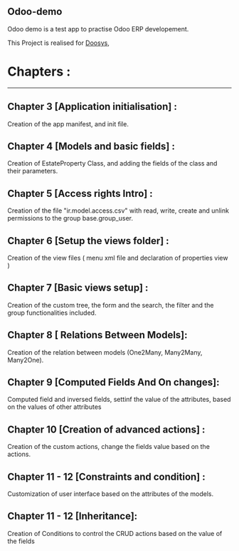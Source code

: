 Odoo-demo
---------

Odoo demo is a test app to practise Odoo ERP developement.

This Project is realised for <a href="https://www.doosys.ma">Doosys</a>,

# Chapters :
----------

## Chapter 3 [Application initialisation] : 
Creation of the app manifest, and init file.

## Chapter 4 [Models and basic fields] : 
Creation of EstateProperty Class, and adding the fields of the class and their parameters.

## Chapter 5 [Access rights Intro] : 
Creation of the file "ir.model.access.csv" with read, write, create and unlink permissions to the group base.group_user.

## Chapter 6 [Setup the views folder] : 
Creation of the view files ( menu xml file and declaration of properties view )

## Chapter 7 [Basic views setup] : 
Creation of the custom tree, the form and the search, the filter and the group functionalities included.

## Chapter 8  [ Relations Between Models]: 
Creation of the relation between models (One2Many, Many2Many, Many2One).

## Chapter 9 [Computed Fields And On changes]: 
Computed field and inversed fields, settinf the value of the attributes, based on the values of other attributes

## Chapter 10 [Creation of advanced actions] : 
Creation of the custom actions, change the fields value based on the actions.

## Chapter 11 - 12 [Constraints and condition] : 
Customization of user interface based on the attributes of the models.

## Chapter 11 - 12 [Inheritance]:
Creation of Conditions to control the CRUD actions based on the value of the fields